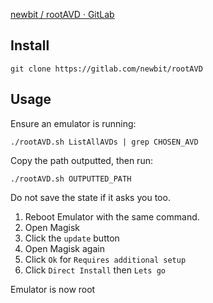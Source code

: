 
[newbit / rootAVD · GitLab](https://gitlab.com/newbit/rootAVD)

## Install

```
git clone https://gitlab.com/newbit/rootAVD
```

## Usage

Ensure an emulator is running:

```
./rootAVD.sh ListAllAVDs | grep CHOSEN_AVD
```

Copy the path outputted, then run:

```
./rootAVD.sh OUTPUTTED_PATH
```

Do not save the state if it asks you too.

1. Reboot Emulator with the same command.
2. Open Magisk
3. Click the `update` button
4. Open Magisk again
5. Click `Ok` for `Requires additional setup`
6. Click `Direct Install` then `Lets go`

Emulator is now root